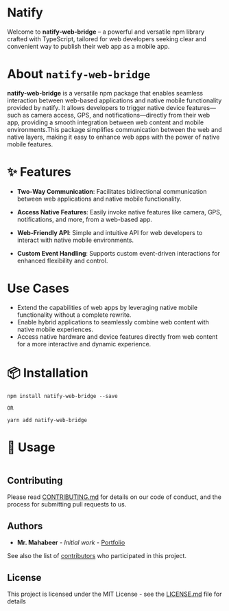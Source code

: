 # Natify

Welcome to **natify-web-bridge** – a powerful and versatile npm library crafted with TypeScript, tailored for web developers seeking clear and convenient way to publish their web app as a mobile app.

# About `natify-web-bridge`

**natify-web-bridge** is a versatile npm package that enables seamless interaction between web-based applications and native mobile functionality provided by natify. It allows developers to trigger native device features—such as camera access, GPS, and notifications—directly from their web app, providing a smooth integration between web content and mobile environments.This package simplifies communication between the web and native layers, making it easy to enhance web apps with the power of native mobile features.

# ✨ Features

- **Two-Way Communication**: Facilitates bidirectional communication between web applications and native mobile functionality.

- **Access Native Features**: Easily invoke native features like camera, GPS, notifications, and more, from a web-based app.

- **Web-Friendly API**: Simple and intuitive API for web developers to interact with native mobile environments.

- **Custom Event Handling**: Supports custom event-driven interactions for enhanced flexibility and control.

# Use Cases

- Extend the capabilities of web apps by leveraging native mobile functionality without a complete rewrite.
- Enable hybrid applications to seamlessly combine web content with native mobile experiences.
- Access native hardware and device features directly from web content for a more interactive and dynamic experience.

# 📦 Installation

    npm install natify-web-bridge --save

    OR

    yarn add natify-web-bridge

# 🔨 Usage

```jsx

```

## Contributing

Please read [CONTRIBUTING.md](https://github.com/Mr-Mahabeer/natify-web-bridge/blob/main/CONTRIBUTION.md) for details on our code of conduct, and the process for submitting pull requests to us.

## Authors

- **Mr. Mahabeer** - _Initial work_ - [Portfolio](http://mahabeer.me/)

See also the list of [contributors](https://github.com/Mr-Mahabeer/natify-web-bridge/graphs/contributors) who participated in this project.

## License

This project is licensed under the MIT License - see the [LICENSE.md](https://github.com/Mr-Mahabeer/natify-web-bridge/blob/main/LICENSE) file for details
